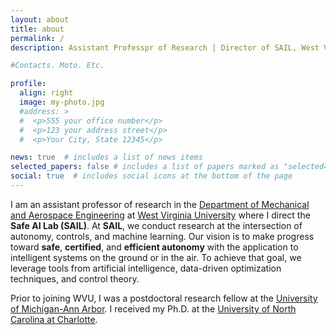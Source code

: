 ```yaml
---
layout: about
title: about
permalink: /
description: Assistant Professpr of Research | Director of SAIL, West Virginia University

#Contacts. Moto. Etc.

profile:
  align: right
  image: my-photo.jpg
  #address: >
  #  <p>555 your office number</p>
  #  <p>123 your address street</p>
  #  <p>Your City, State 12345</p>

news: true  # includes a list of news items
selected_papers: false # includes a list of papers marked as "selected={true}"
social: true  # includes social icons at the bottom of the page
---
```


I am an assistant professor of research in the [Department of Mechanical and Aerospace Engineering](https://mae.statler.wvu.edu/) at [West Virginia University](https://www.wvu.edu/) where I direct the **Safe AI Lab (SAIL)**. At **SAIL**, we conduct research at the intersection of autonomy, controls, and machine learning.
Our vision is to make progress toward **safe**, **certified**, and **efficient autonomy** with the application to intelligent systems on the ground or in the air. To achieve that goal, we leverage tools from artificial intelligence, data-driven optimization techniques, and control theory.

Prior to joining WVU, I was a postdoctoral research fellow at the [University of Michigan-Ann Arbor](https://umich.edu/). I received my Ph.D. at the [University of North Carolina at Charlotte](https://www.charlotte.edu/).





